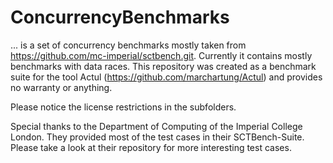 # ConcurrencyBenchmarks
... is a set of concurrency benchmarks mostly taken from https://github.com/mc-imperial/sctbench.git. Currently it contains mostly benchmarks with data races. This repository was created as a benchmark suite for the tool Actul (https://github.com/marchartung/Actul) and provides no warranty or anything. 

Please notice the license restrictions in the subfolders. 

Special thanks to the Department of Computing of the Imperial College London. They provided most of the test cases in their SCTBench-Suite. Please take a look at their repository for more interesting test cases.
